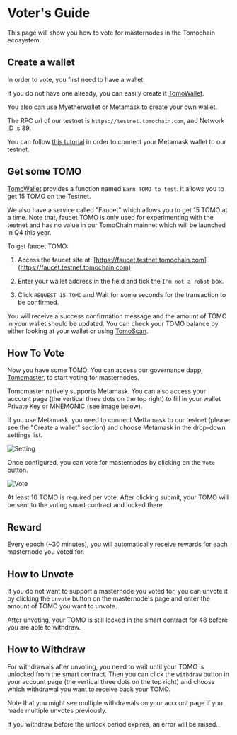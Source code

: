 # Voter's Guide

This page will show you how to vote for masternodes in the Tomochain ecosystem.

## Create a wallet

In order to vote, you first need to have a wallet.

If you do not have one already, you can easily create it [TomoWallet](https://wallet.testnet.tomochain.com).

You also can use Myetherwallet or Metamask to create your own wallet. 

The RPC url of our testnet is `https://testnet.tomochain.com`, and Network ID is 89.

You can follow [this tutorial](https://medium.com/tomochain/tomo-guideline-how-to-connect-metamask-wallet-to-tomochain-f25053361ef) in order to connect your Metamask wallet to our testnet.

## Get some TOMO
[TomoWallet](https://wallet.testnet.tomochain.com) provides a function named `Earn TOMO to test`. It allows you to get 15 TOMO on the Testnet.

We also have a service called "Faucet" which allows you to get 15 TOMO at a time. Note that, faucet TOMO is only used for experimenting with the testnet and has no value in our TomoChain mainnet which will be launched in Q4 this year. 

To get faucet TOMO:
1. Access the faucet site at: [https://faucet.testnet.tomochain.com](https://faucet.testnet.tomochain.com)

2. Enter your wallet address in the field and tick the `I'm not a robot` box.

3. Click `REQUEST 15 TOMO` and Wait for some seconds for the transaction to be confirmed.

You will receive a success confirmation message and the amount of TOMO in your wallet should be updated. You can check your TOMO balance by either looking at your wallet or using [TomoScan](https://scan.testnet.tomochain.com).

## How To Vote

Now you have some TOMO. You can access our governance dapp, [Tomomaster](https://master.testnet.tomochain.com/), to start voting for masternodes.


Tomomaster natively supports Metamask. You can also access your account page (the vertical three dots on the top right) to fill in your wallet Private Key or MNEMONIC (see image below).

If you use Metamask, you need to connect Mettamask to our testnet (please see the "Create a wallet" section) and choose Metamask in the drop-down settings list.


![Setting](/figures/settingpage.jpg)

Once configured, you can vote for masternodes by clicking on the `Vote` button.


![Vote](/figures/vote.jpg)

At least 10 TOMO is required per vote. After clicking submit, your TOMO will be sent to the voting smart contract and locked there.

## Reward
Every epoch (~30 minutes), you will automatically receive rewards for each masternode you voted for.

## How to Unvote

If you do not want to support a masternode you voted for, you can unvote it by clicking the `Unvote` button on the masternode's page and enter the amount of TOMO you want to unvote. 

After unvoting, your TOMO is still locked in the smart contract for 48  before you are able to withdraw.

## How to Withdraw

For withdrawals after unvoting, you need to wait until your TOMO is unlocked from the smart contract. Then you can click the `withdraw` button in your account page (the vertical three dots on the top right) and choose which withdrawal you want to receive back your TOMO. 

Note that you might see multiple withdrawals on your account page if you made multiple unvotes previously. 

If you withdraw before the unlock period expires, an error will be raised.





